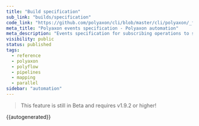 ```yaml
---
title: "Build specification"
sub_link: "builds/specification"
code_link: "https://github.com/polyaxon/cli/blob/master/cli/polyaxon/_flow/builds/__init__.py"
meta_title: "Polyaxon events specification - Polyaxon automation"
meta_description: "Events specification for subscribing operations to specific external triggers or internal conditions."
visibility: public
status: published
tags:
  - reference
  - polyaxon
  - polyflow
  - pipelines
  - mapping
  - parallel
sidebar: "automation"
---
```


<blockquote class="info">This feature is still in Beta and requires v1.9.2 or higher!</blockquote>

{{autogenerated}}
